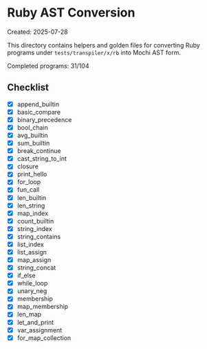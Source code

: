 # Ruby AST Conversion

Created: 2025-07-28

This directory contains helpers and golden files for converting Ruby
programs under `tests/transpiler/x/rb` into Mochi AST form.

Completed programs: 31/104

## Checklist
- [x] append_builtin
- [x] basic_compare
- [x] binary_precedence
- [x] bool_chain
- [x] avg_builtin
- [x] sum_builtin
- [x] break_continue
- [x] cast_string_to_int
- [x] closure
- [x] print_hello
- [x] for_loop
- [x] fun_call
- [x] len_builtin
- [x] len_string
- [x] map_index
- [x] count_builtin
- [x] string_index
- [x] string_contains
- [x] list_index
- [x] list_assign
- [x] map_assign
- [x] string_concat
- [x] if_else
- [x] while_loop
- [x] unary_neg
- [x] membership
- [x] map_membership
- [x] len_map
- [x] let_and_print
- [x] var_assignment
- [x] for_map_collection
